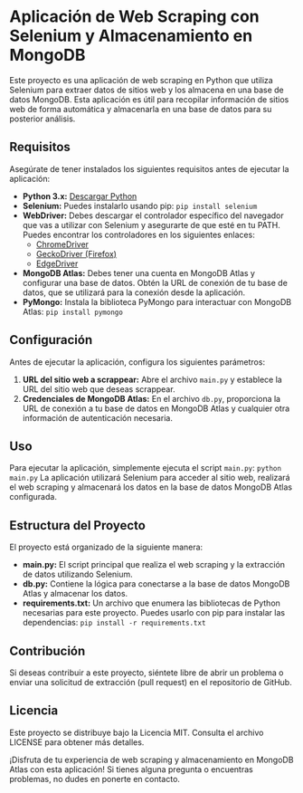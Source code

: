# Aplicación de Web Scraping con Selenium y Almacenamiento en MongoDB
Este proyecto es una aplicación de web scraping en Python que utiliza Selenium para extraer datos de sitios web y los almacena en una base de datos MongoDB. Esta aplicación es útil para recopilar información de sitios web de forma automática y almacenarla en una base de datos para su posterior análisis.
## Requisitos
Asegúrate de tener instalados los siguientes requisitos antes de ejecutar la aplicación:
- **Python 3.x:** [Descargar Python](https://www.python.org/downloads/)
- **Selenium:** Puedes instalarlo usando pip:
 `pip install selenium`
- **WebDriver:** Debes descargar el controlador específico del navegador que vas a utilizar con Selenium y asegurarte de que esté en tu PATH. Puedes encontrar los controladores en los siguientes enlaces:
  - [ChromeDriver](https://sites.google.com/chromium.org/driver/)
  - [GeckoDriver (Firefox)](https://github.com/mozilla/geckodriver)
  - [EdgeDriver](https://developer.microsoft.com/en-us/microsoft-edge/tools/webdriver/)
- **MongoDB Atlas:** Debes tener una cuenta en MongoDB Atlas y configurar una base de datos. Obtén la URL de conexión de tu base de datos, que se utilizará para la conexión desde la aplicación.
- **PyMongo:** Instala la biblioteca PyMongo para interactuar con MongoDB Atlas:
  `pip install pymongo`
  
## Configuración
Antes de ejecutar la aplicación, configura los siguientes parámetros:
1. **URL del sitio web a scrappear:** Abre el archivo `main.py` y establece la URL del sitio web que deseas scrappear.
2. **Credenciales de MongoDB Atlas:** En el archivo `db.py`, proporciona la URL de conexión a tu base de datos en MongoDB Atlas y cualquier otra información de autenticación necesaria.

## Uso
Para ejecutar la aplicación, simplemente ejecuta el script `main.py`:
`python main.py`
La aplicación utilizará Selenium para acceder al sitio web, realizará el web scraping y almacenará los datos en la base de datos MongoDB Atlas configurada.

## Estructura del Proyecto
El proyecto está organizado de la siguiente manera:
- **main.py:** El script principal que realiza el web scraping y la extracción de datos utilizando Selenium.
- **db.py:** Contiene la lógica para conectarse a la base de datos MongoDB Atlas y almacenar los datos.
- **requirements.txt:** Un archivo que enumera las bibliotecas de Python necesarias para este proyecto. Puedes usarlo con pip para instalar las dependencias:
  `pip install -r requirements.txt`
## Contribución
Si deseas contribuir a este proyecto, siéntete libre de abrir un problema o enviar una solicitud de extracción (pull request) en el repositorio de GitHub.

## Licencia
Este proyecto se distribuye bajo la Licencia MIT. Consulta el archivo LICENSE para obtener más detalles.

¡Disfruta de tu experiencia de web scraping y almacenamiento en MongoDB Atlas con esta aplicación! Si tienes alguna pregunta o encuentras problemas, no dudes en ponerte en contacto.
